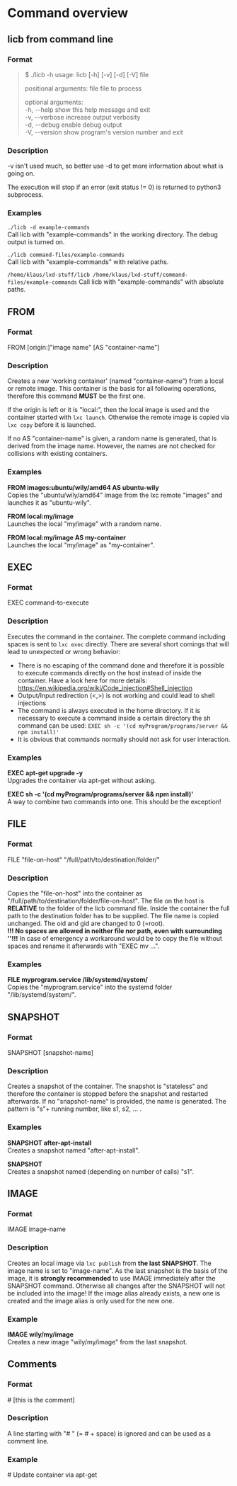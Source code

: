 # Command overview
## licb from command line
### Format
> $ ./licb -h
> usage: licb [-h] [-v] [-d] [-V] file
>
> positional arguments:
>   file           file to process
>
> optional arguments:  
>   -h, --help     show this help message and exit  
>   -v, --verbose  increase output verbosity  
>   -d, --debug    enable debug output  
>   -V, --version  show program's version number and exit  

### Description
-v isn't used much, so better use -d to get more information about what is going on.

The execution will stop if an error (exit status != 0) is returned to python3 subprocess.

### Examples
`./licb -d example-commands`  
Call licb with "example-commands" in the working directory. The debug output is turned on.

`./licb command-files/example-commands`  
Call licb with "example-commands" with relative paths.

`/home/klaus/lxd-stuff/licb /home/klaus/lxd-stuff/command-files/example-commands`
Call licb with "example-commands" with absolute paths.


## FROM
### Format
FROM [origin:]"image name" [AS "container-name"]

### Description
Creates a new 'working container' (named "container-name") from a local or remote image. This container is the basis for all following operations, therefore this command **MUST** be the first one.

If the origin is left or it is "local:", then the local image is used and the container started with `lxc launch`. Otherwise the remote image is copied via `lxc copy` before it is launched.

If no AS "container-name" is given, a random name is generated, that is derived from the image name. However, the names are not checked for collisions with existing containers.

### Examples
**FROM images:ubuntu/wily/amd64 AS ubuntu-wily**  
Copies the "ubuntu/wily/amd64" image from the lxc remote "images" and launches it as "ubuntu-wily".

**FROM local:my/image**  
Launches the local "my/image" with a random name.

**FROM local:my/image AS my-container**  
Launches the local "my/image" as "my-container".

## EXEC
### Format
EXEC command-to-execute

### Description
Executes the command in the container. The complete command including spaces is sent to `lxc exec` directly. There are several short comings that will lead to unexpected or wrong behavior:
- There is no escaping of the command done and therefore it is possible to execute commands directly on the host instead of inside the container. Have a look here for more details: https://en.wikipedia.org/wiki/Code_injection#Shell_injection
- Output/Input redirection (<,>) is not working and could lead to shell injections
- The command is always executed in the home directory. If it is necessary to execute a command inside a certain directory the sh command can be used: `EXEC sh -c '(cd myProgram/programs/server && npm install)'`
- It is obvious that commands normally should not ask for user interaction.

### Examples
**EXEC apt-get upgrade -y**  
Upgrades the container via apt-get without asking.

**EXEC sh -c '(cd myProgram/programs/server && npm install)'**  
A way to combine two commands into one. This should be the exception!

## FILE
### Format
FILE  "file-on-host" "/full/path/to/destination/folder/"

### Description
Copies the "file-on-host" into the container as "/full/path/to/destination/folder/file-on-host". The file on the host is **RELATIVE** to the folder of the licb command file. Inside the container the full path to the destination folder has to be supplied. The file name is copied unchanged. The oid and gid are changed to 0 (=root).  
**!!! No spaces are allowed in neither file nor path, even with surrounding ''!!!**
In case of emergency a workaround would be to copy the file without spaces and rename it afterwards with "EXEC mv ...".

### Examples
**FILE  myprogram.service /lib/systemd/system/**  
Copies the "myprogram.service" into the systemd folder "/lib/systemd/system/".

## SNAPSHOT
### Format
SNAPSHOT [snapshot-name]

### Description
Creates a snapshot of the container. The snapshot is "stateless" and therefore the container is stopped before the snapshot and restarted afterwards. If no "snapshot-name" is provided, the name is generated. The pattern is "s"+ running number, like s1, s2, ... .

### Examples
**SNAPSHOT after-apt-install**  
Creates a snapshot named "after-apt-install".

**SNAPSHOT**  
Creates a snapshot named (depending on number of calls) "s1".

## IMAGE
### Format
IMAGE image-name

### Description
Creates an local image via `lxc publish` from **the last SNAPSHOT**. The image name is set to "image-name".
As the last snapshot is the basis of the image, it is **strongly recommended** to use IMAGE immediately after the SNAPSHOT command. Otherwise all changes after the SNAPSHOT will not be included into the image!
If the image alias already exists, a new one is created and the image alias is only used for the new one.

### Example
**IMAGE wily/my/image**  
Creates a new image "wily/my/image" from the last snapshot.

## Comments
### Format
\# [this is the comment]

### Description
A line starting with "# " (= # + space) is ignored and can be used as a comment line.

### Example
\# Update container via apt-get
